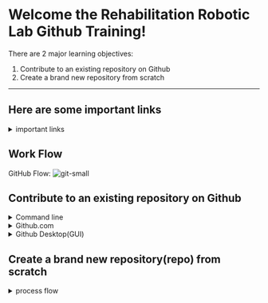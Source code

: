 # Welcome the Rehabilitation Robotic Lab Github Training!

There are 2 major learning objectives:
1. Contribute to an existing repository on Github
2. Create a brand new repository from scratch
<hr>

## Here are some important links

<details><summary> important links  </summary>

#### Tutorial videos playlist link:
https://www.youtube.com/playlist?list=PL6H7SVJLuTdFzDSSpn5b5fcWc4pGL_6VU


#### Installing git and setting up configurations:
 For Mac: https://www.youtube.com/watch?v=sJ4zr0a4GAs<br/>
 For Windows: https://www.youtube.com/watch?v=eo00v2aw92Y 
 
 

#### Our Github Organization- Rehabilitation Robotics

https://github.com/Rehabilitation-Robotics

 
#### GitHub features - Explore GitHub

https://www.linkedin.com/learning/learning-github/exploring-github

#### Github Flow 

Credit link: https://github.com/SCODEMeetup/scode-repo-template/wiki/GitHub-flow-(branching)

#### [Video]Github Learning Lab: Introduction to GitHub Walkthrough

https://www.youtube.com/watch?v=sz6zfrQpCQg&list=PLg7s6cbtAD147DXcVp899Fk6SegoLY9gL&index=1

#### Github Learning Lab 
https://lab.github.com/<br/>
Introduction to github: https://lab.github.com/githubtraining/introduction-to-github<br/>
Uploading your project to GitHub: https://lab.github.com/githubtraining/uploading-your-project-to-github

#### Github Desktop
https://desktop.github.com/

</details>

## Work Flow
GitHub Flow:
![git-small](https://user-images.githubusercontent.com/6351798/48032310-63842400-e114-11e8-8db0-06dc0504dcb5.png)


## Contribute to an existing repository on Github
  
<details><summary> Command line  </summary>
  
## Step 1: Create a branch

Let’s complete the first step of the GitHub flow: creating a branch <sup>[:book:](https://help.github.com/articles/github-glossary/#branch)</sup>.

<details><summary>Creating a branch</summary>

## Creating a branch

:tv: [Video: Branches](https://www.youtube.com/watch?v=xgQmu81G1yY)

You just learned how to create a branch—the first step in the GitHub flow.

Branches are an important part of the GitHub flow because they allow us to separate our work from the `master` branch. In other words, everyone's work is safe while you contribute.

### Tips for using branches

A single project can have hundreds of branches, each suggesting a new change to the `master` branch.

The best way to keep branches organized with a team is to keep them concise and short-lived. In other words, a single branch should represent a single new feature or bug fix. This reduces confusion among contributors when branches are only active for a few days before they’re merged <sup>[:book:](https://help.github.com/articles/github-glossary/#merge)</sup> into the `master` branch.

<hr>
</details>

### :keyboard: Activity: Your first branch


1. Open your preferred command line interface, which we'll call your shell from now on.
1. Clone this repository:
      ```shell
      git clone https://github.com/Rehabilitation-Robotics/github_edit_training.git
      ```
1. Navigate to the repository in your shell:
      ```shell
      cd github_training
      ```
1. Create a branch, use whatever name you like. Feel free to use the your name (eg. `git branch JasonZ`). 
      ```shell
      git branch <your-branch-name>
      ```
1. Push the branch to GitHub (eg. `git push --set-upstream origin JasonZ`):
      ```
      git push --set-upstream origin <BRANCH-NAME>
      ```


<hr>


## Step 2: Commit a file

:tada: You created a branch!

Creating a branch allows you to make modifications to your project without changing the deployed `master` branch. Now that you have a branch, it’s time to create a file and make your first commit!

<details><summary>Commits 101</summary>

## Commits 101

When you’re finished creating or making changes to a file on GitHub, scroll to the bottom of the page. Then find the "Commit new file" section.

In the first field, type a commit message. The commit message should briefly tell contributors about the changes you are introducing to the file.

### Rules to live by for commit messages:

- Don’t end your commit message with a period.
- Keep your commit messages to 50 characters or less. Add extra detail in the extended description window if necessary. This is located just below the subject line.
- Use active voice. For example, "add" instead of "added" and "merge" instead of "merged".
- Think of your commit as expressing intent to introduce a change.

<hr>
</details>

### :keyboard: Activity: Your first commit

The following steps will guide you through the process of committing a change on GitHub.


1. Check out to your branch:
      ```shell
      git checkout <your-branch-name>
      ```
1. Create a new file named `<yourname>.md`(eg `JasonZhao.md`).
      for Mac 
      ```shell
      touch <yourname>.md 
      ```
      for windows
      ```shell
      copy con <yourname>.md 
      ```
1. Add the following content to your file:
      ```<yourname> did it 
      ```
1. Stage your new file:
      ```shell
      git add <yourname>.md
      ```
      or 
      ```shell
      git add .
      ```
1. After adding the text, commit the change and a commit message, check out the **Commits 101** drop-down, just above these instructions:
      ```shell
      git commit -m "<YOUR-MESSAGE>"
      ```
1. Push your new commit to GitHub:
      ```shell
      git push
      ```


<hr>



## Step 3: Open a pull request

Nice work making that commit :sparkles:

Now that you’ve created a commit, it’s time to share your proposed change through a pull request! Where issues encourage discussion with other contributors and collaborators on a project, pull requests help you share your changes, receive feedback on them, and iterate on them until they’re perfect!

<details><summary>What is a pull request?</summary>

## Pull requests

Let’s think back to the GitHub flow again. You have created a branch, added a file, and committed the file to your branch. Now it’s time to collaborate on your file with other students taking this class. This collaboration happens in a pull request. Check out this video to learn more:

:tv: [Video: Introduction to pull requests](https://youtu.be/kJr-PIfLDl4)
<hr>
</details>

This pull request is going to keep the changes you just made on your branch and propose applying them to the `master` branch.

### :keyboard: Activity: Create a pull request

1. Open a pull request using [this shortcut](https://github.com/jichengnorth/github-slideshow/compare/refs/heads/my-slide?expand=1) or manually as follows:
    - From the "Pull requests" tab, click **New pull request**
    - In the "base:" drop-down menu, make sure the "master" branch is selected
    - In the "compare:" drop-down menu, select "my-slide"
1. When you’ve selected your branch, enter a title for your pull request. For example `Add jichengnorth's file`
1. The next field helps you provide a description of the changes you made. Feel free to add a description of what you’ve accomplished so far. As a reminder, you have: created a branch, created a file and made a commit, and opened a pull request
1. Click **Create pull request**

<hr>

## Step 4: Respond to a review

Your pull request is looking great!

Let’s add some content to your file. Replace line 5 of your file with a quotation or meme and witty caption. Remember: [Markdown](https://guides.github.com/features/mastering-markdown/) is supported.

### :keyboard: Activity: Change your file


1. Check out to your branch:
    ```shell
    git checkout <your-branch-name>
    ```
1. Open the file `training.md`.
1. Add in following message. 
    ```shell
    <yourname> has fininshed this editing training.
    ```
1. Stage your new changes:
    ```shell
    git add training.md
    ```
   
1. Commit your changes:
    ```shell
    git commit -m "<YOUR-MESSAGE>"
    ```
1. Push your edits to GitHub:
    ```shell
    git push
    ```



**Note** : Can't find the button to edit the file? It may look like a pencil, or it may look like three dots.

## Step 5: Merge your pull request

Nicely done, you! :sparkles:

You successfully created a pull request, and it has passed all of the tests. You can now merge your pull request.

### :keyboard: Activity: Merge the pull request


1. Check out to the `master` branch:
    ```shell
    git checkout master
    ```
2. Merge your branch:
    ```shell
    git merge <your-branch-name>
    ```
3. Push the merged history to GitHub:
    ```shell
    git push
    ```
4. Delete your the branch locally:
    ```shell
    git branch -d <your-branch-name>
    ```

1. Once your branch has been merged, you don't need it anymore. Click **Delete branch**.

<hr>



</details>
<details><summary> Github.com </summary>
 
Please watch video #5: 

</details>

</details>
<details><summary> Github Desktop(GUI) </summary>
 
Please watch video #6: 

</details>

## Create a brand new repository(repo) from scratch

 <details><summary> process flow </summary> 
  
## Step 1: Planning the move

Uploading your project to GitHub gives you the feature-rich tools and collaboration needed to elevate your project to the next level. Not to mention, it's also pretty exciting. If you're doing this for the first time, you have a few options when uploading your project to GitHub. This course will guide you through the necessary steps to upload a local project to be hosted on GitHub.

I know some people like to get straight to the point while others like more information. For those who like more information, be sure to check out the drop-downs like this one :arrow_down:

<details>
  <summary>Why move to GitHub?</summary>
  <hr>

  ### Why move to GitHub?

  You may be wondering what this GitHub thing is all about and why you should use it. If this sounds like you, here are a few reasons to make GitHub your project's new home:

  - **Version control** — Everything on GitHub is stored in [Git](http://git-scm.com), the best version control system around. Version control allows you to experiment and make mistakes in code without messing up your final product.
  - **Keep your code in one place** — Whether you work on multiple computers or just want to get some important projects off your computer, GitHub is the perfect place to store your projects online.
  - **Collaboration** — Once your code is on GitHub, you can invite others to work on your code with you, share it with the world, or send a link to a friend to help you debug a problem.

  <hr>
</details>

### Where is your project?

Most users find it is easiest to upload a project that is already located on their local machine, so **the goal of this first step is to make a local copy of the repository.** First, let's make sure this course is going to give you the right steps:

<details>
  <summary>Is your project on another version control system, such as Mercurial, Subversion, or another Git platform?</summary>
  <hr>

  ### Moving your project from another version control system

  If you are moving your project from another version control system, the steps are a bit different that uploading your project from your local machine. Because of this, we have a dedicated course for migrating your project to GitHub.

  If you are moving your project from Mercurial, Subversion, or another Git platform, join the [Migrating your project to GitHub](https://lab.github.com/courses/migrating-your-repository-to-github) course to migrate your project to GitHub.

  <hr>
</details>

<details>
  <summary>Is your project using version control?</summary>
  <hr>

  ### Is your project using version control

  If you aren't sure whether or not your code is under version control, it probably isn't. However, here are a few tests you can apply to know for certain:

  - Can you view a history of the changes you have made?
  - Can you easily roll back to a previous version of your project?
  - Are you required to provide "messages" or "commits" when you make changes?

  If none of these are true, your project isn't using version control.

  <hr>
</details>

### :keyboard: Activity: Exporting your project

Choose the drop-down below that best fits your current situation or for a printable version of the steps in this course, check out the [Quick Reference Guide](https://lab.github.com/public/uploading-your-project-to-github.pdf).

<details>
  <summary>Your project is already on your local machine</summary>
  <hr>

  ### Your project is already on your local machine

  :sparkles: Terrific! @jichengnorth since you already have the project locally, you are _almost_ ready to move it to GitHub.

  To confirm: You have a project directory on your computer and you want to save it on GitHub.

  - **If this is correct**, close this issue to signal you are finished with this step. I will open a new issue to show you how to optimize your repository for Git operations.  

  - **If this is incorrect**, please use the next drop-down to learn how to export your project to your local machine or join the [Migrating your project to GitHub](https://lab.github.com/courses/migrating-your-repository-to-github) course to migrate your project to GitHub.

  <hr>
</details>

<details>
  <summary>Your project is on a non-version controlled site, such as CodePen or Glitch</summary>
  <hr>

  ### General instructions

  There are many platforms that allow users to create and store projects. We can't cover them all, but we will do our best to cover the more common examples. First, let's cover general instructions:

  - Export your project using the tools available on the current site. This will usually happen via a .zip, or some other compressed format, downloaded directly to your local machine
  - Save the .zip file
  - Extract the .zip file

  Now let's talk about specific platforms:

  #### Exporting from CodePen

  From the main page of your CodePen project:

  1. Click the **Export** button in the bottom right corner
  1. Save the exported .zip file in your local directory
  1. Extract the .zip file

  #### Exporting from Glitch

  From your Glitch project page:

  1. Click the dropdown next to your project name in the top right corner
  1. Select **Advanced Options**
  1. Select **Download Project**
  1. Save the exported file in your local directory
  1. Extract the file
  1. Rename the `app` folder as desired

  <hr>
</details>

## Step 2: Prepare the project

### Working with Binary files

In general, there are two types of files: text files and binary files.

Text files, like most code files, are easily tracked with Git and are very lightweight.

However, binary files like spreadsheets, presentations with slides, and videos don't work well with Git. If your repository already has some of these files, it's best to have a plan in place before you enable Git version control.

You could choose to remove the binary files, or use another tool like [git-lfs](https://git-lfs.github.com/) (Git Large File Storage). We won't get into detail on how to set up git-lfs in this course, but we will talk about `.gitignore` files next, which are key to protecting your code from becoming bloated with binaries.

### Add a `.gitignore`

As we convert your project to a Git repository, it should only include the source code necessary to build or compile your project. In addition to avoiding binaries as we discussed above, you will also want to keep build artifacts out of your version controlled code. 

To do this, you will create a file in your current project named `.gitignore`. Git will use the `.gitignore` to determine which files and directories should not be tracked under version control. The [`.gitignore` file](https://help.github.com/articles/ignoring-files/) is stored in your repository in order to share the ignore rules with any other users that interact with the repository. 

Since the files to be ignored are dependent on the language you are using, the open source community has contributed some great templates for `.gitignore` files in the [`github/gitignore`](https://github.com/github/gitignore) repository.

### :keyboard: Activity: Prepare your repository

1. **Remove any binary files from your repository**.
2. In your local environment, [create a `.gitignore` file](https://help.github.com/articles/ignoring-files/). You can use a [template](https://github.com/github/gitignore) or create your own.  :tada:


## Step 3: Make the move

Having a project already stored locally enables you to move it to GitHub rather quickly. The following activity provides instructions to move your local project to GitHub using various tools. Select the tool you are most comfortable with and get importing :smile:.

### :keyboard: Activity: Moving your local project

1. In the **Code** tab of this repository, copy the URL shown under **Quick Setup**.
1. Follow the instructions below based on what tool you'd like to use locally.

<details>
  <summary>Using the command line</summary>
  <hr>

  ### Using the command line
  1. Go to github. Log in to your account.Click the new repository button in the top-right. You’ll have an option there to initialize the repository with a README file, and you can choose to make this repo public or private. Click the “Create repository” button. 
  1. In your command line, navigate to your project directory. Type `git init` to initialize the directory as a Git repository.
  2. Type `git remote add origin https://github.com/Rehabilitation-Robotics/<yourRepo>.git`
  3. Type `git add .`
  4. Type `git commit -m "initializing repository"`
  5. Type `git push -u origin master` to push the files you have locally to the remote on GitHub. (You may be asked to log in.)

  <hr>
</details>

<details>
  <summary>Using GitHub.com</summary>
  <hr>

  ### Using GitHub.com

  1. add a local repository, and then navigating to your local repository.
  1. Go to Github.com, click `Upload Files` drag and drop in the field provided and clicking **Commit to master**
  2. Add the remote by clicking `Repository > Repository Settings...` and pasting the URL from your repository on GitHub into the "Primary remote repository (origin)" field. Click **Save**.
  3. Click **Publish** in the top right corner to push your repository to GitHub.

  <hr>
</details>


<details>
  <summary>Using GitHub Desktop</summary>
  <hr>

  ### Using GitHub Desktop

  1. In GitHub Desktop, add a local repository by clicking `File > Add a Local Repository`, and then navigating to your local repository.
  1. Create your first commit by typing a summary commit message in the field provided and clicking **Commit to master**
  2. Add the remote by clicking `Repository > Repository Settings...` and pasting the URL from your repository on GitHub into the "Primary remote repository (origin)" field. Click **Save**.
  3. Click **Publish** in the top right corner to push your repository to GitHub.

<br/> **A more detailed instrustion**: https://help.github.com/en/desktop/getting-started-with-github-desktop/creating-your-first-repository-using-github-desktop
  <hr>
</details>

<details>
  <summary>Using Visual Studio Code</summary>
  <hr>

  ### Using Visual Studio Code

  1. In Visual Studio Code, open the folder for your project.
  1. Click the icon on the left for **Source Control**.
  1. On the top of the Source Control panel, click the **Git icon**.
  1. If the files you see match the repository you want to create, click **Initialize Repository**.
  1. Next to the word **CHANGES**, click the symbol of the plus sign to stage all of the changes.
        - This is part of the two stage commit. You can use this staging function to create meaningful commits throughout the development process.
  1. In the box in the Source Control panel, type a commit message. Something like "initial commit - moving project" could work.
  1. Click the checkmark at the top of the Source Control panel.
  1. Open the integrated terminal found under View > Integrated Terminal.
  1. In your command line, type `git remote add origin https://github.com/jichengnorth/github-upload`
  1. In the Source Control Panel, click the expandable three dots that open a menu of options.
  1. When asked if you'd like to publish the branch, click **Okay**.

  <hr>
</details>

<details>
  <summary>Using Atom</summary>
  <hr>

  ### Using Atom

  1. In Atom, open the folder for your project
  1. At the top of your screen, click **Packages**. Select **GitHub**, and then toggle the **Git Tab** from the drop-down menu.
  1. Select **Create Repository** within the Git tab on the right-hand size of your screen.
  1. Select **Init** to accept the default prompt of the pop up window
  1. In the Git tab, you can see that your files are ready for staging. It _should_ be accounted for, but double check to make sure that none of your binaries or files that you listed in the .gitignore are listed in this dialog menu.
          - If they are, double check your .gitignore file to make sure they're included or remove them from your directory.
  1. Select **Stage All**
          - This is part of the two stage commit. You can use this staging function to create meaningful commits throughout the development process.
  1. In the box at the bottom of the Git panel, type a commit message. Something like "initial commit - moving project" could work.
  1. Select **Commit**
  1. Close Atom
  1. In your command line, navigate to your project directory.
  2. Type `git remote add origin https://github.com/jichengnorth/github-upload`
  3. Return to Atom, and select the [Up/Down arrow icon](https://user-images.githubusercontent.com/13326548/36766999-34ff2bb2-1bed-11e8-90c6-3c97d0837244.png) at the bottom of your Git Tab
  4. Click [Push](https://user-images.githubusercontent.com/13326548/36767211-5fd34ce6-1bee-11e8-964a-f49bed227c02.png), above the noted dialog.
  5. Return to your repository, and note a successful push by finding your files on GitHub's code tab.

  <hr>
</details>

<details>
  <summary>Using Eclipse</summary>
  <hr>

  ### Using Eclipse

  1. In Eclipse, from the Eclipse Marketplace, install the [eGit](http://www.eclipse.org/egit/) GitHub plugin.
  2. Open your existing project.
  3. Display the **Git Repositories** window by selecting Window > Show View > Other > Git > Git Repositories.
  3. Click the **Create a Git Repository** button on the Git Repositories pane.
  4. Make changes to your project and create a commit.
  5. Push the master branch.
  5. When asked for a remote, paste the URL you copied earlier.
  6. Click next, and enter the branch name.

  <hr>
</details>

</details>
